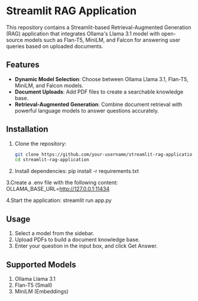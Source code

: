 # Streamlit RAG Application

This repository contains a Streamlit-based Retrieval-Augmented Generation (RAG) application that integrates Ollama's Llama 3.1 model with open-source models such as Flan-T5, MiniLM, and Falcon for answering user queries based on uploaded documents.

## Features
- **Dynamic Model Selection**: Choose between Ollama Llama 3.1, Flan-T5, MiniLM, and Falcon models.
- **Document Uploads**: Add PDF files to create a searchable knowledge base.
- **Retrieval-Augmented Generation**: Combine document retrieval with powerful language models to answer questions accurately.

## Installation

1. Clone the repository:
   ```bash
   git clone https://github.com/your-username/streamlit-rag-application.git
   cd streamlit-rag-application
   
2. Install dependencies:
pip install -r requirements.txt

3.Create a .env file with the following content:
OLLAMA_BASE_URL=http://127.0.0.1:11434

4.Start the application:
streamlit run app.py

## Usage
1. Select a model from the sidebar.
1. Upload PDFs to build a document knowledge base.
1. Enter your question in the input box, and click Get Answer.
## Supported Models
1. Ollama Llama 3.1
2. Flan-T5 (Small)
3. MiniLM (Embeddings)
